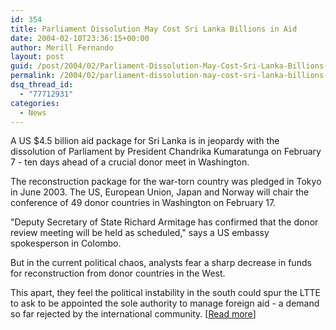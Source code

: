 ```yaml
---
id: 354
title: Parliament Dissolution May Cost Sri Lanka Billions in Aid
date: 2004-02-10T23:36:15+00:00
author: Merill Fernando
layout: post
guid: /post/2004/02/Parliament-Dissolution-May-Cost-Sri-Lanka-Billions-in-Aid.aspx
permalink: /2004/02/parliament-dissolution-may-cost-sri-lanka-billions-in-aid/
dsq_thread_id:
  - "77712931"
categories:
  - News
---
```

<body xmlns="http://www.w3.org/1999/xhtml">
    <div class="Section1">
        <p class="MsoNormal">
            A US $4.5 billion aid package for Sri Lanka is in jeopardy with the dissolution of
            Parliament by President Chandrika Kumaratunga on February 7 - ten days ahead of a
            crucial donor meet in Washington.
        </p>
        <p class="MsoNormal">
            The reconstruction package for the war-torn country was pledged in Tokyo in June 2003.
            The US, European Union, Japan and Norway will chair the conference of 49 donor countries
            in Washington on February 17.
        </p>
        <p class="MsoNormal">
            "Deputy Secretary of State Richard Armitage has confirmed that the donor review meeting
            will be held as scheduled," says a US embassy spokesperson in Colombo.
        </p>
        <p class="MsoNormal">
            But in the current political chaos, analysts fear a sharp decrease in funds for reconstruction
            from donor countries in the West.
        </p>
        <p class="MsoNormal">
            This apart, they feel the political instability in the south could spur the LTTE to
            ask to be appointed the sole authority to manage foreign aid - a demand so far rejected
            by the international community. [<a href="http://southasia.oneworld.net/article/view/78853/1/">Read
            more</a>]
        </p>
    </div>
</body>